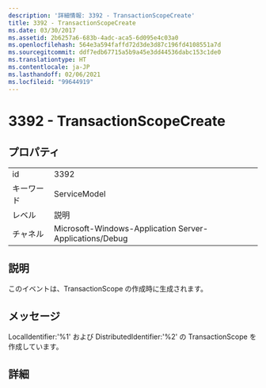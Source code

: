 ```yaml
---
description: '詳細情報: 3392 - TransactionScopeCreate'
title: 3392 - TransactionScopeCreate
ms.date: 03/30/2017
ms.assetid: 2b6257a6-683b-4adc-aca5-6d095e4c03a0
ms.openlocfilehash: 564e3a594faffd72d3de3d87c196fd4108551a7d
ms.sourcegitcommit: ddf7edb67715a5b9a45e3dd44536dabc153c1de0
ms.translationtype: HT
ms.contentlocale: ja-JP
ms.lasthandoff: 02/06/2021
ms.locfileid: "99644919"
---
```

# <a name="3392---transactionscopecreate"></a>3392 - TransactionScopeCreate

## <a name="properties"></a>プロパティ  
  
|||  
|-|-|  
|id|3392|  
|キーワード|ServiceModel|  
|レベル|説明|  
|チャネル|Microsoft-Windows-Application Server-Applications/Debug|  
  
## <a name="description"></a>説明  

 このイベントは、TransactionScope の作成時に生成されます。  
  
## <a name="message"></a>メッセージ  

 LocalIdentifier:'%1' および DistributedIdentifier:'%2' の TransactionScope を作成しています。  
  
## <a name="details"></a>詳細
